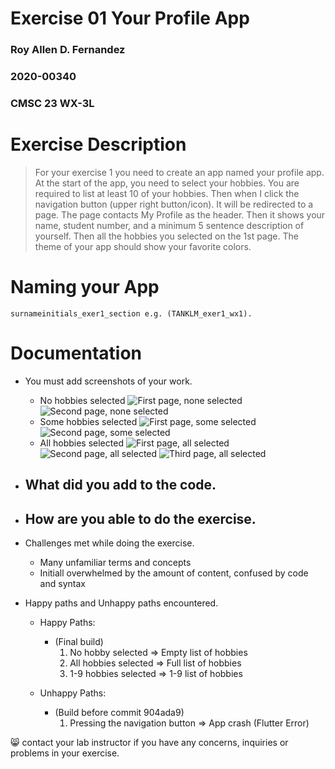 # Exercise 01 Your Profile App
### Roy Allen D. Fernandez
### 2020-00340
### CMSC 23 WX-3L

# Exercise Description
> For your exercise 1 you need to create an app named your profile app. At the start of the app, you need to select your hobbies. You are required to list at least 10 of your hobbies. Then when I click the navigation button (upper right button/icon). It will be redirected to a page. The page contacts My Profile as the header. Then it shows your name, student number, and a minimum 5 sentence description of yourself. Then all the hobbies you selected on the 1st page. The theme of your app should show your favorite colors. 

# Naming your App
```
surnameinitials_exer1_section e.g. (TANKLM_exer1_wx1).
```

# Documentation
- You must add screenshots of your work.
    - No hobbies selected
        ![First page, none selected](img/none_selected_1)
        ![Second page, none selected](img/none_selected_2)
    - Some hobbies selected
        ![First page, some selected](img/some_selected_1)
        ![Second page, some selected](img/some_selected_2)
    - All hobbies selected
        ![First page, all selected](img/all_selected_1)
        ![Second page, all selected](img/all_selected_2)
        ![Third page, all selected](img/all_selected_3)

- What did you add to the code.
    - 

- How are you able to do the exercise.
    - 

- Challenges met while doing the exercise.
    - Many unfamiliar terms and concepts
    - Initiall overwhelmed by the amount of content, confused by code and syntax

- Happy paths and Unhappy paths encountered.
    - Happy Paths: 
        - (Final build)
            1. No hobby selected => Empty list of hobbies
            2. All hobbies selected => Full list of hobbies
            3. 1-9 hobbies selected => 1-9 list of hobbies

    - Unhappy Paths:
        - (Build before commit 904ada9)
            1. Pressing the navigation button => App crash (Flutter Error)

:smile_cat: contact your lab instructor if you have any concerns, inquiries or problems in your exercise.
